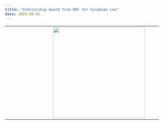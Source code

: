 ```yaml
---
title: "Scholarship Award from NRF for Sunghwan Lee"
date: 2025-09-01
---
```


<!--
Sunghwan awarded the scholarship for his graduate study proposal from National Research Foundation (NRF) of Korea.
Many congratulations, Sunghwan!!
-->

<table> 
    <tr>
        <td>
            <div style='width:600px'> 
                <center> <img src='https://bspl.korea.ac.kr/image/bspl/LSH_25sep.png' width=300> </center>
        </td>
        <td>
            <div style='width:1800'> 
              <p style='font-size: 25px'> Sunghwan awarded the scholarship for graduate study proposal from National Research Foundation (NRF) of Korea. </p> 

<p style='font-size: 25px'>Many congratulations!! </p>
</div>
        </td>
    </tr>
</table>

